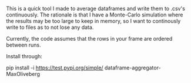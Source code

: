 This is a quick tool I made to average dataframes and write them to .csv's continuously. The rationale is that I have a Monte-Carlo simulation where the results may be too large to keep in memory, so I want to continously write to files as to not lose any data.

Currently, the code assumes that the rows in your frame are ordered between runs.

Install through:

pip install -i https://test.pypi.org/simple/ dataframe-aggregator-MaxOliveberg
